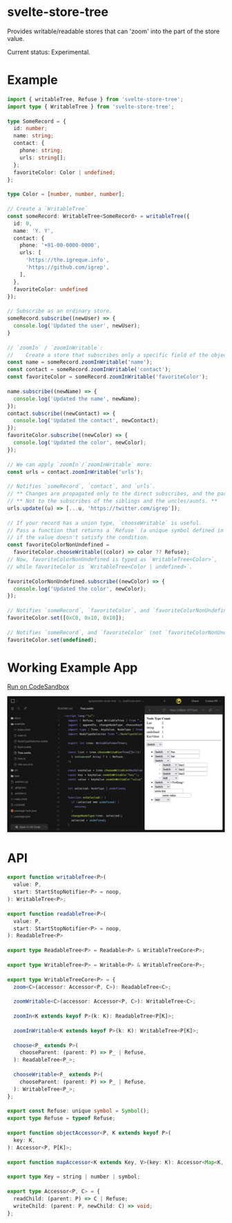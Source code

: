 # svelte-store-tree

Provides writable/readable stores that can 'zoom' into the part of the store value.

Current status: Experimental.

# Example

```typescript
import { writableTree, Refuse } from 'svelte-store-tree';
import type { WritableTree } from 'svelte-store-tree';

type SomeRecord = {
  id: number;
  name: string;
  contact: {
    phone: string;
    urls: string[];
  };
  favoriteColor: Color | undefined;
};

type Color = [number, number, number];

// Create a `WritableTree`
const someRecord: WritableTree<SomeRecord> = writableTree({
  id: 0,
  name: 'Y. Y',
  contact: {
    phone: '+81-00-0000-0000',
    urls: [
      'https://the.igreque.info',
      'https://github.com/igrep',
    ],
  },
  favoriteColor: undefined
});

// Subscribe as an ordinary store.
someRecord.subscribe((newUser) => {
  console.log('Updated the user', newUser);
}

// `zoomIn` / `zoomInWritable`:
//    Create a store that subscribes only a specific field of the object
const name = someRecord.zoomInWritable('name');
const contact = someRecord.zoomInWritable('contact');
const favoriteColor = someRecord.zoomInWritable('favoriteColor');

name.subscribe((newName) => {
  console.log('Updated the name', newName);
});
contact.subscribe((newContact) => {
  console.log('Updated the contact', newContact);
});
favoriteColor.subscribe((newColor) => {
  console.log('Updated the color', newColor);
});

// We can apply `zoomIn`/`zoomInWritable` more:
const urls = contact.zoomInWritable('urls');

// Notifies `someRecord`, `contact`, and `urls`.
// ** Changes are propagated only to the direct subscribes, and the parent's. **
// ** Not to the subscribes of the siblings and the uncles/aunts. **
urls.update((u) => [...u, 'https://twitter.com/igrep']);

// If your record has a union type, `chooseWritable` is useful.
// Pass a function that returns a `Refuse` (a unique symbol defined in this library)
// if the value doesn't satisfy the condition.
const favoriteColorNonUndefined =
  favoriteColor.chooseWritable((color) => color ?? Refuse);
// Now, favoriteColorNonUndefined is typed as `WritableTree<Color>`,
// while favoriteColor is `WritableTree<Color | undefined>`.

favoriteColorNonUndefined.subscribe((newColor) => {
  console.log('Updated the color', newColor);
});

// Notifies `someRecord`, `favoriteColor`, and `favoriteColorNonUndefined`.
favoriteColor.set([0xC0, 0x10, 0x10]);

// Notifies `someRecord`, and `favoriteColor` (not `favoriteColorNonUndefined`).
favoriteColor.set(undefined);
```

# Working Example App

<a href="https://codesandbox.io/p/github/igrep/svelte-store-tree/draft/floral-sound?workspace=%257B%2522activeFileId%2522%253Anull%252C%2522openFiles%2522%253A%255B%255D%252C%2522sidebarPanel%2522%253A%2522EXPLORER%2522%252C%2522gitSidebarPanel%2522%253A%2522COMMIT%2522%252C%2522sidekickItems%2522%253A%255B%257B%2522type%2522%253A%2522PREVIEW%2522%252C%2522taskId%2522%253A%2522dev%2522%252C%2522port%2522%253A5173%252C%2522key%2522%253A%2522cl84b20px00942a69505zsdx2%2522%252C%2522isMinimized%2522%253Afalse%252C%2522path%2522%253A%2522%252Fexample%252F%2522%257D%252C%257B%2522type%2522%253A%2522TASK_LOG%2522%252C%2522taskId%2522%253A%2522dev%2522%252C%2522key%2522%253A%2522cl84b1zcx00452a69im60ktrw%2522%252C%2522isMinimized%2522%253Afalse%257D%255D%257D">
Run on CodeSandbox

![Example App running on CodeSandbox](./docs/codesandbox.png "Example App running on CodeSandbox")
</a>

# API

```typescript
export function writableTree<P>(
  value: P,
  start: StartStopNotifier<P> = noop,
): WritableTree<P>;

export function readableTree<P>(
  value: P,
  start: StartStopNotifier<P> = noop,
): ReadableTree<P>

export type ReadableTree<P> = Readable<P> & WritableTreeCore<P>;

export type WritableTree<P> = Writable<P> & WritableTreeCore<P>;

export type WritableTreeCore<P> = {
  zoom<C>(accessor: Accessor<P, C>): ReadableTree<C>;

  zoomWritable<C>(accessor: Accessor<P, C>): WritableTree<C>;

  zoomIn<K extends keyof P>(k: K): ReadableTree<P[K]>;

  zoomInWritable<K extends keyof P>(k: K): WritableTree<P[K]>;

  choose<P_ extends P>(
    chooseParent: (parent: P) => P_ | Refuse,
  ): ReadableTree<P_>;

  chooseWritable<P_ extends P>(
    chooseParent: (parent: P) => P_ | Refuse,
  ): WritableTree<P_>;
};

export const Refuse: unique symbol = Symbol();
export type Refuse = typeof Refuse;

export function objectAccessor<P, K extends keyof P>(
  key: K,
): Accessor<P, P[K]>;

export function mapAccessor<K extends Key, V>(key: K): Accessor<Map<K, V>, V>;

export type Key = string | number | symbol;

export type Accessor<P, C> = {
  readChild: (parent: P) => C | Refuse;
  writeChild: (parent: P, newChild: C) => void;
};
```
